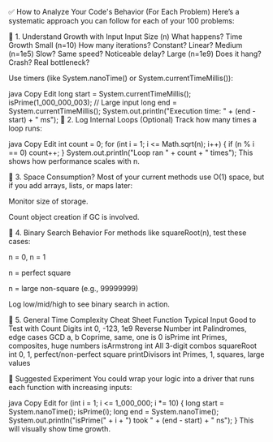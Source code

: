✅ How to Analyze Your Code's Behavior (For Each Problem)
Here’s a systematic approach you can follow for each of your 100 problems:

🔹 1. Understand Growth with Input
Input Size (n)    What happens? Time Growth
Small (n=10)    How many iterations? Constant? Linear?
Medium (n=1e5)    Slow? Same speed? Noticeable delay?
Large (n=1e9)    Does it hang? Crash? Real bottleneck?

Use timers (like System.nanoTime() or System.currentTimeMillis()):

java
Copy
Edit
long start = System.currentTimeMillis();
isPrime(1_000_000_003); // Large input
long end = System.currentTimeMillis();
System.out.println("Execution time: " + (end - start) + " ms");
🔹 2. Log Internal Loops (Optional)
Track how many times a loop runs:

java
Copy
Edit
int count = 0;
for (int i = 1; i <= Math.sqrt(n); i++) {
if (n % i == 0) count++;
}
System.out.println("Loop ran " + count + " times");
This shows how performance scales with n.

🔹 3. Space Consumption?
Most of your current methods use O(1) space, but if you add arrays, lists, or maps later:

Monitor size of storage.

Count object creation if GC is involved.

🔹 4. Binary Search Behavior
For methods like squareRoot(n), test these cases:

n = 0, n = 1

n = perfect square

n = large non-square (e.g., 99999999)

Log low/mid/high to see binary search in action.

🔹 5. General Time Complexity Cheat Sheet
Function Typical Input Good to Test with
Count Digits int 0, -123, 1e9
Reverse Number int Palindromes, edge cases
GCD a, b Coprime, same, one is 0
isPrime int Primes, composites, huge numbers
isArmstrong int All 3-digit combos
squareRoot int 0, 1, perfect/non-perfect square
printDivisors int Primes, 1, squares, large values

🧠 Suggested Experiment
You could wrap your logic into a driver that runs each function with increasing inputs:

java
Copy
Edit
for (int i = 1; i <= 1_000_000; i *= 10) {
long start = System.nanoTime();
isPrime(i);
long end = System.nanoTime();
System.out.println("isPrime(" + i + ") took " + (end - start) + " ns");
}
This will visually show time growth.